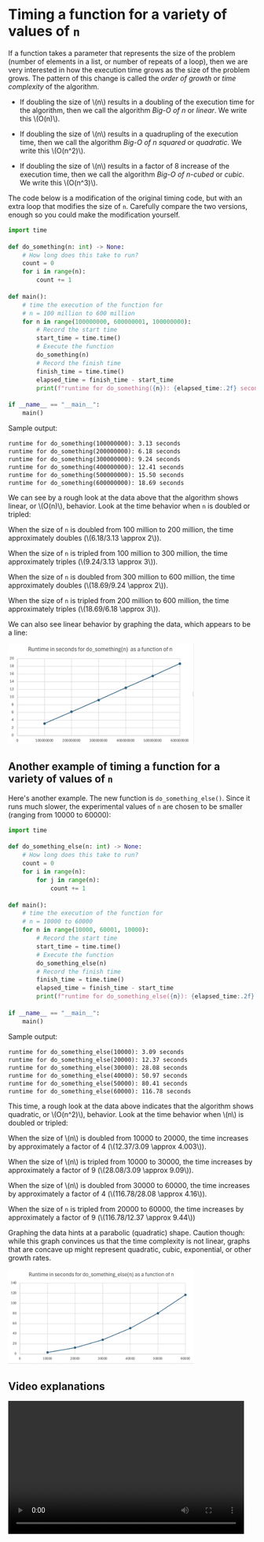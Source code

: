 # Timing a function for a variety of values of `n`

If a function takes a parameter that represents the size of the problem (number of elements in a list, or number of repeats of a loop),
then we are very interested in how the execution time grows as the size of the problem grows. 
The pattern of this change is called the *order of growth* or *time complexity* of the algorithm.

- If doubling the size of \\(n\\) results in a doubling of the execution time for the algorithm, then we call the algorithm *Big-O of n* or *linear*. We write this \\(O(n)\\).
  
- If doubling the size of \\(n\\) results in a quadrupling of the execution time, then we call the algorithm *Big-O of n squared* or *quadratic*. We write this \\(O(n^2)\\).

- If doubling the size of \\(n\\) results in a factor of 8 increase of the execution time, then we call the algorithm *Big-O of n-cubed* or *cubic*. We write this \\(O(n^3)\\).

The code below is a modification of the original timing code, but with an extra loop that modifies the size of `n`.
Carefully compare the two versions, enough so you could make the modification yourself.
```python
import time

def do_something(n: int) -> None:
    # How long does this take to run?
    count = 0
    for i in range(n):
        count += 1

def main():
    # time the execution of the function for 
    # n = 100 million to 600 million
    for n in range(100000000, 600000001, 100000000):
        # Record the start time
        start_time = time.time()
        # Execute the function
        do_something(n)
        # Record the finish time
        finish_time = time.time()
        elapsed_time = finish_time - start_time
        print(f"runtime for do_something({n}): {elapsed_time:.2f} seconds")

if __name__ == "__main__":
    main()
```
Sample output:
```
runtime for do_something(100000000): 3.13 seconds
runtime for do_something(200000000): 6.18 seconds
runtime for do_something(300000000): 9.24 seconds
runtime for do_something(400000000): 12.41 seconds
runtime for do_something(500000000): 15.50 seconds
runtime for do_something(600000000): 18.69 seconds
```
We can see by a rough look at the data above that the algorithm shows linear, or \\(O(n)\\), behavior. Look at the time behavior when `n` is doubled or tripled:

When the size of `n` is doubled from 100 million to 200 million, the time approximately doubles (\\(6.18/3.13 \approx 2\\)).

When the size of `n` is tripled from 100 million to 300 million, the time approximately triples (\\(9.24/3.13 \approx 3\\)).

When the size of `n` is doubled from 300 million to 600 million, the time approximately doubles (\\(18.69/9.24 \approx 2\\)).

When the size of `n` is tripled from 200 million to 600 million, the time approximately triples (\\(18.69/6.18 \approx 3\\)).

We can also see linear behavior by graphing the data, which appears to be a line:


<img src="runtime_graph_linear.png#center"  width="75%" height="75%" alt = "graph of runtime as a function of n" class="center">

## Another example of timing a function for a variety of values of `n`
Here's another example. The new function is `do_something_else()`. 
Since it runs much slower, the experimental values of `n` are chosen to be smaller (ranging from 10000 to 60000):
```python
import time

def do_something_else(n: int) -> None:
    # How long does this take to run?
    count = 0
    for i in range(n):
        for j in range(n):
            count += 1

def main():
    # time the execution of the function for 
    # n = 10000 to 60000
    for n in range(10000, 60001, 10000):
        # Record the start time
        start_time = time.time()
        # Execute the function
        do_something_else(n)
        # Record the finish time
        finish_time = time.time()
        elapsed_time = finish_time - start_time
        print(f"runtime for do_something_else({n}): {elapsed_time:.2f} seconds")

if __name__ == "__main__":
    main()
```
Sample output:
```
runtime for do_something_else(10000): 3.09 seconds
runtime for do_something_else(20000): 12.37 seconds
runtime for do_something_else(30000): 28.08 seconds
runtime for do_something_else(40000): 50.97 seconds
runtime for do_something_else(50000): 80.41 seconds
runtime for do_something_else(60000): 116.78 seconds
```
This time, a rough look at the data above indicates that the algorithm shows quadratic, or \\(O(n^2)\\), behavior. Look at the time behavior when \\(n\\) is doubled or tripled:

When the size of \\(n\\) is doubled from 10000 to 20000, the time increases by approximately a factor of 4 (\\(12.37/3.09 \approx 4.003\\)).

When the size of \\(n\\) is tripled from 10000 to 30000, the time increases by approximately a factor of 9 (\\(28.08/3.09 \approx 9.09\\)).

When the size of \\(n\\) is doubled from 30000 to 60000, the time increases by approximately a factor of 4 (\\(116.78/28.08 \approx 4.16\\)).

When the size of `n` is tripled from 20000 to 60000, the time increases by approximately a factor of 9 (\\(116.78/12.37 \approx 9.44\\))

Graphing the data hints at a parabolic (quadratic) shape. Caution though: while this graph convinces us that
the time complexity is not linear, graphs that are concave up might represent quadratic, cubic, exponential, or other growth rates.


<img src="runtime_graph_quadratic.png"  width="75%" height="75%" alt = "second graph of runtime as a function of n" class="center">

## Video explanations
<video src="https://cs.du.edu/~ftl/1352/videos/functions/measuring_runtime_n.mp4" width="480" height="270" controls></video>
